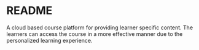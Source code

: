 # README #

A cloud based course platform for providing learner specific content. The learners can access the course in a more effective manner due to the personalized learning experience.
